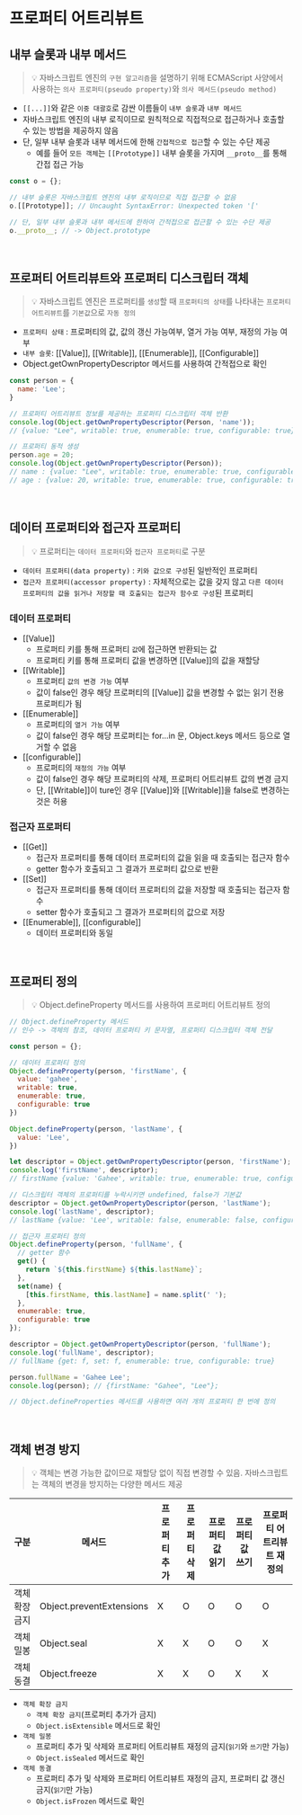 # 프로퍼티 어트리뷰트

## 내부 슬롯과 내부 메서드

> 💡 자바스크립트 엔진의 `구현 알고리즘`을 설명하기 위해 ECMAScript 사양에서 사용하는 `의사 프로퍼티(pseudo property)`와 `의사 메서드(pseudo method)`

- `[[...]]`와 같은 `이중 대괄호`로 감싼 이름들이 `내부 슬롯`과 `내부 메서드`
- 자바스크립트 엔진의 내부 로직이므로 원칙적으로 직접적으로 접근하거나 호출할 수 있는 방법을 제공하지 않음
- 단, 일부 내부 슬롯과 내부 메서드에 한해 `간접적으로 접근`할 수 있는 수단 제공
  - 예를 들어 `모든 객체`는 `[[Prototype]]` 내부 슬롯을 가지며 `__proto__`를 통해 간접 접근 가능

```javascript
const o = {};

// 내부 슬롯은 자바스크립트 엔진의 내부 로직이므로 직접 접근할 수 없음
o.[[Prototype]]; // Uncaught SyntaxError: Unexpected token '['

// 단, 일부 내부 슬롯과 내부 메서드에 한하여 간적접으로 접근할 수 있는 수단 제공
o.__proto__; // -> Object.prototype
```

<br />

## 프로퍼티 어트리뷰트와 프로퍼티 디스크립터 객체

> 💡 자바스크립트 엔진은 프로퍼티를 `생성`할 때 `프로퍼티의 상태`를 나타내는 `프로퍼티 어트리뷰트`를 `기본값`으로 `자동 정의`

- `프로퍼티 상태` : 프로퍼티의 값, 값의 갱신 가능여부, 열거 가능 여부, 재정의 가능 여부
- `내부 슬롯`: [[Value]], [[Writable]], [[Enumerable]], [[Configurable]]
- Object.getOwnPropertyDescriptor 메서드를 사용하여 간적접으로 확인

```javascript
const person = {
  name: 'Lee';
}

// 프로퍼티 어트리뷰트 정보를 제공하는 프로퍼티 디스크립터 객체 반환
console.log(Object.getOwnPropertyDescriptor(Person, 'name'));
// {value: "Lee", writable: true, enumerable: true, configurable: true}

// 프로퍼티 동적 생성
person.age = 20;
console.log(Object.getOwnPropertyDescriptor(Person));
// name : {value: "Lee", writable: true, enumerable: true, configurable: true},
// age : {value: 20, writable: true, enumerable: true, configurable: true},
```

<br />

## 데이터 프로퍼티와 접근자 프로퍼티

> 💡 프로퍼티는 `데이터 프로퍼티`와 `접근자 프로퍼티`로 구분

- `데이터 프로퍼티(data property)` : `키와 값으로 구성`된 일반적인 프로퍼티
- `접근자 프로퍼티(accessor property)` : 자체적으로는 값을 갖지 않고 `다른 데이터 프로퍼티의 값을 읽거나 저장할 때 호출되는 접근자 함수로 구성`된 프로퍼티

### 데이터 프로퍼티

- [[Value]]
  - 프로퍼티 키를 통해 프로퍼티 `값`에 접근하면 반환되는 값
  - 프로퍼티 키를 통해 프로퍼티 값을 변경하면 [[Value]]의 값을 재할당
- [[Writable]]
  - 프로퍼티 `값의 변경 가능` 여부
  - 값이 false인 경우 해당 프로퍼티의 [[Value]] 값을 변경할 수 없는 읽기 전용 프로퍼티가 됨
- [[Enumerable]]
  - 프로퍼티의 `열거 가능` 여부
  - 값이 false인 경우 해당 프로퍼티는 for...in 문, Object.keys 메서드 등으로 열거할 수 없음
- [[configurable]]
  - 프로퍼티의 `재정의 가능` 여부
  - 값이 false인 경우 해당 프로퍼티의 삭제, 프로퍼티 어트리뷰트 값의 변경 금지
  - 단, [[Writable]]이 ture인 경우 [[Value]]와 [[Writable]]을 false로 변경하는 것은 허용

### 접근자 프로퍼티

- [[Get]]
  - 접근자 프로퍼티를 통해 데이터 프로퍼티의 값을 읽을 때 호출되는 접근자 함수
  - getter 함수가 호출되고 그 결과가 프로퍼티 값으로 반환
- [[Set]]
  - 접근자 프로퍼티를 통해 데이터 프로퍼티의 값을 저장할 때 호출되는 접근자 함수
  - setter 함수가 호출되고 그 결과가 프로퍼티의 값으로 저장
- [[Enumerable]], [[configurable]]
  - 데이터 프로퍼티와 동일

<br />

## 프로퍼티 정의

> 💡 Object.defineProperty 메서드를 사용하여 프로퍼티 어트리뷰트 정의

```javascript
// Object.defineProperty 메서드
// 인수 -> 객체의 참조, 데이터 프로퍼티 키 문자열, 프로퍼티 디스크립터 객체 전달

const person = {};

// 데이터 프로퍼티 정의
Object.defineProperty(person, 'firstName', {
  value: 'gahee',
  writable: true,
  enumerable: true,
  configurable: true
})

Object.defineProperty(person, 'lastName', {
  value: 'Lee',
})

let descriptor = Object.getOwnPropertyDescriptor(person, 'firstName');
console.log('firstName', descriptor);
// firstName {value: 'Gahee', writable: true, enumerable: true, configurable: true};

// 디스크립터 객체의 프로퍼티를 누락시키면 undefined, false가 기본값
descriptor = Object.getOwnPropertyDescriptor(person, 'lastName');
console.log('lastName', descriptor);
// lastName {value: 'Lee', writable: false, enumerable: false, configurable: false}

// 접근자 프로퍼티 정의
Object.defineProperty(person, 'fullName', {
  // getter 함수
  get() {
    return `${this.firstName} ${this.lastName}`;
  },
  set(name) {
    [this.firstName, this.lastName] = name.split(' ');
  },
  enumerable: true,
  configurable: true
});

descriptor = Object.getOwnPropertyDescriptor(person, 'fullName');
console.log('fullName', descriptor);
// fullName {get: f, set: f, enumerable: true, configurable: true}

person.fullName = 'Gahee Lee';
console.log(person); // {firstName: "Gahee", "Lee"};

// Object.defineProperties 메서드를 사용하면 여러 개의 프로퍼티 한 번에 정의
```

<br />

## 객체 변경 방지

> 💡 객체는 변경 가능한 값이므로 재할당 없이 직접 변경할 수 있음. 자바스크립트는 객체의 변경을 방지하는 다양한 메서드 제공

| 구분 | 메서드 | 프로퍼티 추가 | 프로퍼티 삭제 | 프로퍼티 값 읽기 | 프로퍼티 값 쓰기 | 프로퍼티 어트리뷰트 재정의 |
| --- | --- | --- | --- | --- | --- | --- | 
| 객체 확장 금지 | Object.preventExtensions | X | O | O | O | O |
| 객체 밀봉 | Object.seal | X | X | O | O | X |
| 객체 동결 | Object.freeze | X | X | O | X | X |


- `객체 확장 금지`
  - `객체 확장 금지`(프로퍼티 추가가 금지)
  - `Object.isExtensible` 메서드로 확인
- `객체 밀봉`
  - 프로퍼티 추가 및 삭제와 프로퍼티 어트리뷰트 재정의 금지(`읽기`와 `쓰기`만 가능)
  - `Object.isSealed` 메서드로 확인
- `객체 동결`
  - 프로퍼티 추가 및 삭제와 프로퍼티 어트리뷰트 재정의 금지, 프로퍼티 값 갱신 금지(`읽기`만 가능)
  - `Object.isFrozen` 메서드로 확인